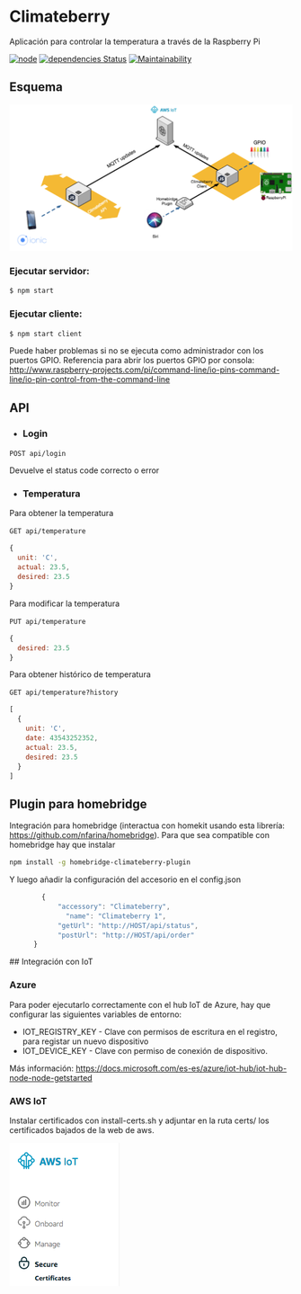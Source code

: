 # Climateberry

Aplicación para controlar la temperatura a través de la Raspberry Pi

[![node](https://img.shields.io/badge/node-6.x-brightgreen.svg)]()
[![dependencies Status](https://david-dm.org/francisco-navarro/climateberry/status.svg)](https://david-dm.org/francisco-navarro/climateberry)
[![Maintainability](https://api.codeclimate.com/v1/badges/2ef2da957540815fb42a/maintainability)](https://codeclimate.com/github/francisco-navarro/climateberry/maintainability)

## Esquema

![Screenshot](schema.png)


### Ejecutar servidor:


```bash
$ npm start
```


### Ejecutar cliente:


```bash
$ npm start client
```

Puede haber problemas si no se ejecuta como administrador con los puertos GPIO. Referencia para abrir los puertos GPIO por consola: http://www.raspberry-projects.com/pi/command-line/io-pins-command-line/io-pin-control-from-the-command-line



## API

* ### Login

` POST api/login `

Devuelve el status code correcto o error

* ### Temperatura

Para obtener la temperatura

` GET api/temperature `

```javascript
{
  unit: 'C',
  actual: 23.5,
  desired: 23.5
}
```

Para modificar la temperatura

` PUT api/temperature `

```javascript
{
  desired: 23.5
}
```

Para obtener histórico de temperatura

` GET api/temperature?history `

```javascript
[
  {
    unit: 'C',
    date: 43543252352,
    actual: 23.5,
    desired: 23.5
  }
]
```

## Plugin para homebridge

Integración para homebridge (interactua con homekit usando esta librería: https://github.com/nfarina/homebridge). Para que sea compatible con homebridge hay que instalar

``` bash
npm install -g homebridge-climateberry-plugin
```

Y luego añadir la configuración del accesorio en el config.json

```javascript
        {
            "accessory": "Climateberry",
	          "name": "Climateberry 1",
            "getUrl": "http://HOST/api/status",
            "postUrl": "http://HOST/api/order"
      }
``` 

## Integración con IoT


### Azure

Para poder ejecutarlo correctamente con el hub IoT de Azure, hay que configurar las siguientes variables de entorno:
* IOT_REGISTRY_KEY - Clave con permisos de escritura en el registro, para registar un nuevo dispositivo
* IOT_DEVICE_KEY - Clave con permiso de conexión de dispositivo. 

Más información: https://docs.microsoft.com/es-es/azure/iot-hub/iot-hub-node-node-getstarted

### AWS IoT

Instalar certificados con install-certs.sh y adjuntar en la ruta certs/ los certificados bajados de la web de aws.

![Screenshot aws](readme1.png)

